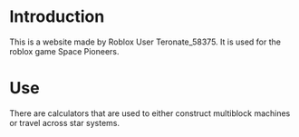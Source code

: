 # Introduction

This is a website made by Roblox User Teronate_58375.
It is used for the roblox game Space Pioneers.

# Use
There are calculators that are used to either construct multiblock machines or travel across star systems.
